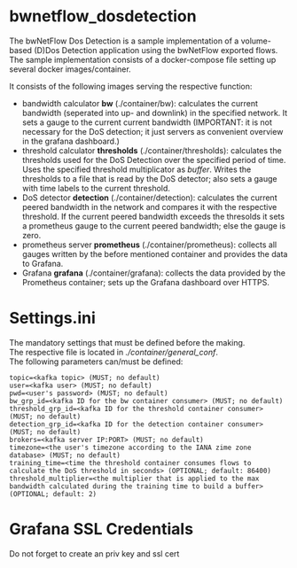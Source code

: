# bwnetflow_dosdetection

The bwNetFlow Dos Detection is a sample implementation of a volume-based (D)Dos Detection application using the bwNetFlow exported flows.
The sample implementation consists of a docker-compose file setting up several docker images/container.

It consists of the following images serving the respective function:
* bandwidth calculator **bw** (./container/bw): calculates the current bandwidth (seperated into up- and downlink) in the specified network. It sets a gauge to the current current bandwidth (IMPORTANT: it is not necessary for the DoS detection; it just servers as convenient overview in the grafana dashboard.)
* threshold calculator **thresholds** (./container/thresholds): calculates the thresholds used for the DoS Detection over the specified period of time. Uses the specified threshold multiplicator as *buffer*. Writes the thresholds to a file that is read by the DoS detector; also sets a gauge with time labels to the current threshold.
* DoS detector **detection** (./container/detection): calculates the current peered bandwidth in the network and compares it with the respective threshold. If the current peered bandwidth exceeds the thresolds it sets a prometheus gauge to the current peered bandwidth; else the gauge is zero.
* prometheus server **prometheus** (./container/prometheus): collects all gauges written by the before mentioned container and provides the data to Grafana.
* Grafana **grafana** (./container/grafana): collects the data provided by the Prometheus container; sets up the Grafana dashboard over HTTPS.

# Settings.ini
The mandatory settings that must be defined before the making.  
The respective file is located in *./container/general_conf*.  
The following parameters can/must be defined:  
```
topic=<kafka topic> (MUST; no default)
user=<kafka user> (MUST; no default)
pwd=<user's password> (MUST; no default)
bw_grp_id=<kafka ID for the bw container consumer> (MUST; no default)
threshold_grp_id=<kafka ID for the threshold container consumer> (MUST; no default)
detection_grp_id=<kafka ID for the detection container consumer> (MUST; no default)
brokers=<kafka server IP:PORT> (MUST; no default)
timezone=<the user's timezone according to the IANA zime zone database> (MUST; no default)
training_time=<time the threshold container consumes flows to calculate the DoS threshold in seconds> (OPTIONAL; default: 86400)
threshold_multiplier=<the multiplier that is applied to the max bandwidth calculated during the training time to build a buffer> (OPTIONAL; default: 2)
```
# Grafana SSL Credentials

Do not forget to create an priv key and ssl cert
